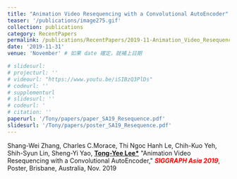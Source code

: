 ```yaml
---
title: "Animation Video Resequencing with a Convolutional AutoEncoder"
teaser: '/publications/image275.gif'
collection: publications
category: RecentPapers
permalink: /publications/RecentPapers/2019-11-Animation_Video_Resequencing_with_a_Convolutional_AutoEncoder
date: '2019-11-31'
venue: 'November' # 如果 date 確定，就補上日期

# slidesurl: 
# projecturl: ''
# videourl: "https://www.youtu.be/iSIBzQ3PlDs"
# codeurl: ''
# supplementurl
# slidesurl: ''
# codeurl: '
# citation: ''
paperurl: '/Tony/papers/paper_SA19_Resequence.pdf'
slidesurl: '/Tony/papers/poster_SA19_Resequence.pdf'
---
```


Shang-Wei Zhang, Charles C.Morace, Thi Ngoc Hanh Le, Chih-Kuo Yeh, Shih-Syun Lin, Sheng-Yi Yao, <strong><u>Tong-Yee Lee*</u></strong> "Animation Video Resequencing with a Convolutional AutoEncoder," <strong><i><span style="color:red">SIGGRAPH Asia 2019</span></i></strong>, Poster, Brisbane, Australia, Nov. 2019


<!-- <strong><u>Tong-Yee Lee</u></strong>, Shao-Wei Yen, I-Cheng Yeh, "Texture Mapping with Hard Constraints Using Warping Scheme"<strong><u>(<span style="color:red">Cover Image in this issue</span>)</u></strong> <strong><i>IEEE Transactions on Visualization and Computer Graphics (TVCG)</i></strong>, March/April, Vol. 14, No. 2, pp. 382-395,2008 -->